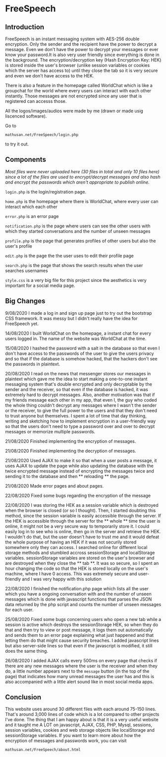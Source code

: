 # FreeSpeech

## Introduction
FreeSpeech is an instant messaging system with AES-256 double encryption. Only the sender and the recipient have the power to decrypt a message. Even we don't have the power to decrypt your messages or ever know your password.It is also very user friendly since everything is done in the background. The encryption/decryption key (Hash Encryption Key: HEK) is stored inside the user's browser (unlike session variables or cookies which the server has access to) until they close the tab so it is very secure and even we don't have access to the HEK.

There is also a feature in the homepage called WorldChat which is like a groupchat for the world where every users can interact with each other instantly. Those messages are not encrypted since any user that is registered can accesss those.

All the logos/images/audios were made by me (drawn or made usig liscenced software).

Go to 
```
mathusan.net/FreeSpeech/login.php
``` 
to try it out.


## Components
_Most files were never uploaded here (30 files in total and only 10 files here) since a lot of the files are used to encrypt/decrypt messages and also hash and encrypt the passwords which aren't appropriate to publish online._

`login.php` is the login/registration page.

`home.php` is the homepage where there is WorldChat, where every user can interact which each other 

`error.php` is an error page

`notification.php` is the page where users can see the other users with which they started conversations and the number of unseen messages

`profile.php` is the page that generates profiles of other users but also the user's profile

`edit.php` is the page the the user uses to edit their profile page

`search.php` is the page that shows the search results when the user searches usernames

`style.css` is a very big file for this project since the  aesthetics is very important for a social media page.


## Big Changes

9/08/2020
I made a log in and sign up page just to try out the bootstrap CSS framework. It was messy but I didn't really have the idea for FreeSpeech yet.

14/08/2020
I built WorldChat on the homepage, a instant chat for every users logged in. The name of the website was WorldChat at the time.

15/08/2020
I hashed the password with a salt in the database so that even I don't have access to the passwords of the user to give the users privacy and so that if the database is somehow hacked, that the hackers don't see the passwords in plaintext.

20/08/2020
I read on the news that messenger stores our messages in plaintext which gave me the idea to start making a one-to-one instant messaging system that's double encrypted and only decryptable by the sender and the receiver, so that even if the database is hacked, it was extremely hard to decrypt messages. Also, another motivation was that if my friends message each other in my app, that even I, the guy who coded the whole thing couldn't decrypt any messages where I wasn't the sender or the receiver, to give the full power to the users and that they don't need to trust anyone but themselves. I spent a lot of time that day thinking, writing and sketching how to implement encryption in a user-friendly way so that the users don't need to type a password over and over to decrypt messages or memorize multiple passwords.

21/08/2020
Finished implementing the encryption of messages.

21/08/2020
Finished implementing the decryption of messages. 

21/08/2020
Used AJAX to make it so that when a user posts a message, it uses AJAX to update the page while also updating the database with the twice encrypted message instead of encrypting the messages twice and sending it to the database and then ** reloading ** the page.

21/08/2020
Made error pages and about pages.

22/08/2020
Fixed some bugs regarding the encryption of the message

22/08/2020
I was storing the HEK as a session variable which is destroyed when the browser is closed (or so I thought). Then, I started doubting this method, since the session variable is easily accessible through the server. If the HEK is accessible through the server for the ** whole ** time the user is online, it might not be a very secure way to temporarily store it. I could easily log in to see who is online, then go in the server and retrieve the HEK. I wouldn't do that, but the user doesn't have to trust me and it would defeat the whole purpose of having an HEK if it was not securily stored somewhere only they can access. I searched online for different local storage methods and stumbled accross sessionStorage and localStorage variables. sessionStorage variables are stored on the user's browser and are destroyed when they close the ** tab **. It was so secure, so I spent an hour changing the code so that the HEK is stored locally on the user's machine, where I have 0 access. This was extremely secure and user-friendly and I was very happy with this solution

22/08/2020
I finished the notification.php page which lists all the user which you have a ongoing conversation with and the number of unseen messages which is done with javascript functions that parses the JSON data returned by the php script and counts the number of unseen messages for each user.


25/08/2020
Fixed some bugs concerning users who open a new tab while a session is active which destroys the sessionStorage HEK, so when they do that and then try to view or post message, it logs them out automatically and sends them to an error page explaining what just happened and that letting them do that might cause security breaches. I added javascript lines but also server-side lines so that even if the javascript is modified, it still does the same thing.

26/08/2020
I added AJAX calls every 500ms on every page that checks if there are any new messages where the user is the receiver and when they do, a little number appears next to the `message` button (in the top of the page) that indicates how many unread messages the user has and this is also accompanied with a little alert sound like in most social media apps.


## Conclusion
This website uses around 30 different files with each around 75-150 lines. That's around 3,000 lines of code which is a lot compared to other projects I've done. The thing that I am happy about is that it is a very useful website and it taught me A LOT on javascript, AJAX, CSS, PHP, Mysql, sessions, session variables, cookies and web storage objects like localStorage and sessionStorage variables.
If you want to learn more about how the encryption of messages and passwords work, you can visit 
```
mathusan.net/FreeSpeech/about.html
``` 